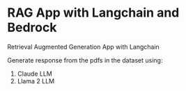 # RAG App with Langchain and Bedrock

Retrieval Augmented Generation App with Langchain

Generate response from the pdfs in the dataset using: 
 1. Claude LLM
 2. Llama 2 LLM
